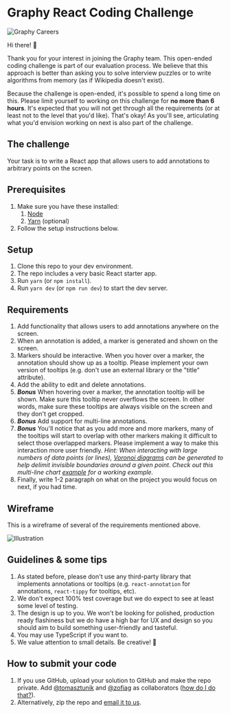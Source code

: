 # Graphy React Coding Challenge

![Graphy Careers](https://graphy-static.ams3.cdn.digitaloceanspaces.com/careers-alt.png)

Hi there! 👋

Thank you for your interest in joining the Graphy team. This open-ended coding challenge is part of our evaluation process. We believe that this approach is better than asking you to solve interview puzzles or to write algorithms from memory (as if Wikipedia doesn't exist).

Because the challenge is open-ended, it's possible to spend a long time on this. Please limit yourself to working on this challenge for **no more than 6 hours**. It's expected that you will not get through all the requirements (or at least not to the level that you'd like). That's okay! As you'll see, articulating what you'd envision working on next is also part of the challenge.

## The challenge

Your task is to write a React app that allows users to add annotations to arbitrary points on the screen.

## Prerequisites

1. Make sure you have these installed:
    1. [Node](https://nodejs.org/en/)
    2. [Yarn](https://yarnpkg.com/en/docs/install) (optional)
2. Follow the setup instructions below.

## Setup

1. Clone this repo to your dev environment.
2. The repo includes a very basic React starter app.
3. Run `yarn` (or `npm install`).
4. Run `yarn dev` (or `npm run dev`) to start the dev server.

## Requirements

1. Add functionality that allows users to add annotations anywhere on the screen.
2. When an annotation is added, a marker is generated and shown on the screen.
3. Markers should be interactive. When you hover over a marker, the annotation should show up as a tooltip. Please implement your own version of tooltips (e.g. don't use an external library or the "title" attribute).
4. Add the ability to edit and delete annotations.
5. ***Bonus*** When hovering over a marker, the annotation tooltip will be shown. Make sure this tooltip never overflows the screen. In other words, make sure these tooltips are always visible on the screen and they don't get cropped.
6. ***Bonus*** Add support for multi-line annotations.
7. ***Bonus*** You'll notice that as you add more and more markers, many of the tooltips will start to overlap with other markers making it difficult to select those overlapped markers. Please implement a way to make this interaction more user friendly. *Hint: When interacting with large numbers of data points (or lines), [Voronoi diagrams](https://en.wikipedia.org/wiki/Voronoi_diagram) can be generated to help delimit invisible boundaries around a given point. Check out this multi-line chart [example](https://bl.ocks.org/mbostock/8033015) for a working example.*
8. Finally, write 1-2 paragraph on what on the project you would focus on next, if you had time.

## Wireframe

This is a wireframe of several of the requirements mentioned above.

![Illustration](https://i.imgur.com/1k84vVF.png)

## Guidelines & some tips

1. As stated before, please don't use any third-party library that implements annotations or tooltips (e.g. `react-annotation` for annotations, `react-tippy` for tooltips, etc).
2. We don't expect 100% test coverage but we do expect to see at least some level of testing.
3. The design is up to you. We won't be looking for polished, production ready flashiness but we do have a high bar for UX and design so you should aim to build something user-friendly and tasteful. 
4. You may use TypeScript if you want to.
5. We value attention to small details. Be creative! 🎨

## How to submit your code

1. If you use GitHub, upload your solution to GitHub and make the repo private. Add [@tomasztunik](https://github.com/tomasztunik) and [@zofiag](https://github.com/zofiag) as collaborators ([how do I do that?](https://help.github.com/en/articles/inviting-collaborators-to-a-personal-repository)).
2. Alternatively, zip the repo and [email it to us](mailto:roman@graphyapp.com).

